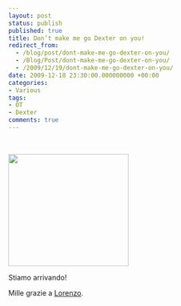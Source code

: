 ```yaml
---
layout: post
status: publish
published: true
title: Don’t make me go Dexter on you!
redirect_from: 
  - /blog/post/dont-make-me-go-dexter-on-you/
  - /Blog/Post/dont-make-me-go-dexter-on-you/
  - /2009/12/19/dont-make-me-go-dexter-on-you/
date: 2009-12-18 23:30:00.000000000 +00:00
categories:
- Various
tags:
- OT
- Dexter
comments: true
---
```

<p>
	&nbsp;</p>
<p>
	<a href="http://imperugo.tostring.it/Content/Uploaded/image/3c90f827-1482-4588-b03a-bdfa5e6919da.jpg" rel="shadowbox"><img alt="" border="0" height="224" src="http://imperugo.tostring.it/Content/Uploaded/image/ca09bfef-87b9-44bf-87c6-5643bcb121d7.jpg" style="border-right-width: 0px; display: inline; border-top-width: 0px; border-bottom-width: 0px; border-left-width: 0px" title="" width="240" /></a></p>
<p>
	Stiamo arrivando!</p>
<p>
	Mille grazie a <a href="http://www.geniodelmale.info/" rel="nofollow" target="_blank" title="Lorenzo Barbieri">Lorenzo</a>.</p>
